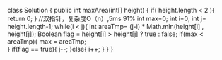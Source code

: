class Solution {
    public int maxArea(int[] height) {
        if( height.length < 2 ){
            return 0;
        }
        //双指针，复杂度O（n）,5ms  91%
        int max=0;
        int i=0;
        int j= height.length-1;
        while(i < j){
            int areaTmp= (j-i) * Math.min(height[i] , height[j]);
            Boolean flag = height[i] > height[j] ? true : false;
            if(max < areaTmp){
                max = areaTmp;                            
            }
            if(flag == true){
                    j--;
                }else{
                    i++;
                }
        }
}

